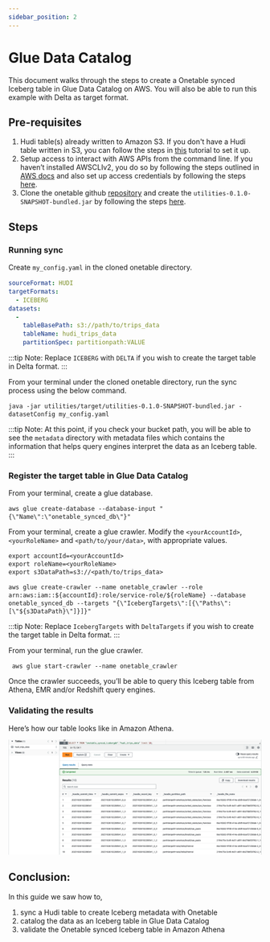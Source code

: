 ```yaml
---
sidebar_position: 2
---
```


# Glue Data Catalog
This document walks through the steps to create a Onetable synced Iceberg table in Glue Data Catalog on AWS.
You will also be able to run this example with Delta as target format.

## Pre-requisites
1. Hudi table(s) already written to Amazon S3.
   If you don't have a Hudi table written in S3, you can follow the steps in [this](https://link-to-how-to.md) tutorial to set it up.
2. Setup access to interact with AWS APIs from the command line.
   If you haven’t installed AWSCLIv2, you do so by following the steps outlined in
   [AWS docs](https://docs.aws.amazon.com/cli/latest/userguide/getting-started-install.html) and
   also set up access credentials by following the steps
   [here](https://docs.aws.amazon.com/cli/latest/userguide/getting-started-quickstart.html).
3. Clone the onetable github [repository](https://github.com/onetable-io/onetable) and create the `utilities-0.1.0-SNAPSHOT-bundled.jar`
   by following the steps [here](https://github.com/onetable-io/onetable#building-the-project-and-running-tests).

## Steps

### Running sync
Create `my_config.yaml` in the cloned onetable directory.

 ```yaml md title="yaml"
 sourceFormat: HUDI
 targetFormats:
   - ICEBERG
 datasets:
   -
     tableBasePath: s3://path/to/trips_data
     tableName: hudi_trips_data
     partitionSpec: partitionpath:VALUE
 ```
:::tip Note:
Replace `ICEBERG` with `DELTA` if you wish to create the target table in Delta format.
:::

From your terminal under the cloned onetable directory, run the sync process using the below command.

 ```shell md title="shell"
 java -jar utilities/target/utilities-0.1.0-SNAPSHOT-bundled.jar -datasetConfig my_config.yaml
 ```

:::tip Note:
At this point, if you check your bucket path, you will be able to see the `metadata` directory
with metadata files which contains the information that helps query engines interpret the data as an Iceberg table.
:::

### Register the target table in Glue Data Catalog
From your terminal, create a glue database.
   
 ```shell md title="shell"
 aws glue create-database --database-input "{\"Name\":\"onetable_synced_db\"}"
 ```

From your terminal, create a glue crawler. Modify the `<yourAccountId>`, `<yourRoleName>` 
and `<path/to/your/data>`, with appropriate values.

```shell md title="shell"
export accountId=<yourAccountId>
export roleName=<yourRoleName>
export s3DataPath=s3://<path/to/trips_data>
```
```shell md title="shell"
aws glue create-crawler --name onetable_crawler --role arn:aws:iam::${accountId}:role/service-role/${roleName} --database onetable_synced_db --targets "{\"IcebergTargets\":[{\"Paths\":[\"${s3DataPath}\"]}]}"
```
:::tip Note:
Replace `IcebergTargets` with `DeltaTargets` if you wish to create the target table in Delta format.
:::

From your terminal, run the glue crawler.

```shell md title="shell"
 aws glue start-crawler --name onetable_crawler
```
Once the crawler succeeds, you’ll be able to query this Iceberg table from Athena,
EMR and/or Redshift query engines.

### Validating the results
Here’s how our table looks like in Amazon Athena.

![Iceberg Table in Amazon Athena](./static/img/athena-iceberg.png)

## Conclusion:
In this guide we saw how to, 
1. sync a Hudi table to create Iceberg metadata with Onetable
2. catalog the data as an Iceberg table in Glue Data Catalog
3. validate the Onetable synced Iceberg table in Amazon Athena
